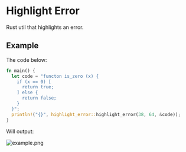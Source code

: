 Highlight Error
===============

Rust util that highlights an error.

Example
-------

The code below:

```rust
fn main() {
  let code = "functon is_zero (x) {
    if (x == 0) [
      return true;
    ] else {
      return false;
    }
  }";
  println!("{}", highlight_error::highlight_error(38, 64, &code));
}
```

Will output:

![example.png](example)

